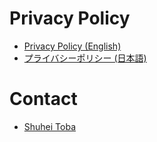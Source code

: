 <!-- # User Manual
- [User Manual (English)](en/Manual.md)
- [使い方(日本語)](jp/Manual.md)
 -->
 
# Privacy Policy
- [Privacy Policy (English)](en/PrivacyPolicy.md)
- [プライバシーポリシー (日本語)](jp/PrivacyPolicy.md)

# Contact
- [Shuhei Toba](toba.shuhei@gmail.com)
